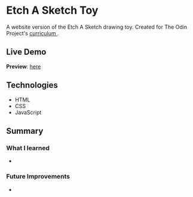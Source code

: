 # Etch A Sketch Toy

A website version of the Etch A Sketch drawing toy. Created for The Odin Project's [curriculum ](https://www.theodinproject.com/lessons/foundations-rock-paper-scissors).

## Live Demo

**Preview**: [here](https://emuel-vassallo.github.io/etch-a-sketch/)

## Technologies

- HTML
- CSS
- JavaScript

## Summary

### What I learned

-

### Future Improvements

-
